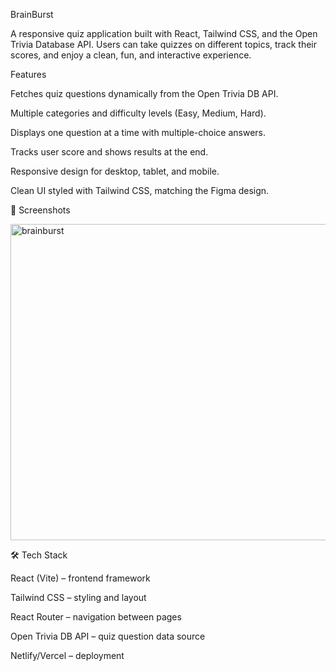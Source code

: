 BrainBurst 

A responsive quiz application built with React, Tailwind CSS, and the Open Trivia Database API.
Users can take quizzes on different topics, track their scores, and enjoy a clean, fun, and interactive experience.

Features

Fetches quiz questions dynamically from the Open Trivia DB API.

Multiple categories and difficulty levels (Easy, Medium, Hard).

Displays one question at a time with multiple-choice answers.

Tracks user score and shows results at the end.

Responsive design for desktop, tablet, and mobile.

Clean UI styled with Tailwind CSS, matching the Figma design.

📸 Screenshots

<img width="732" height="506" alt="brainburst" src="https://github.com/user-attachments/assets/79af89ca-622d-403d-9d11-cb4cdf78dff8" />


🛠️ Tech Stack

React (Vite) – frontend framework

Tailwind CSS – styling and layout

React Router – navigation between pages

Open Trivia DB API – quiz question data source

Netlify/Vercel – deployment
